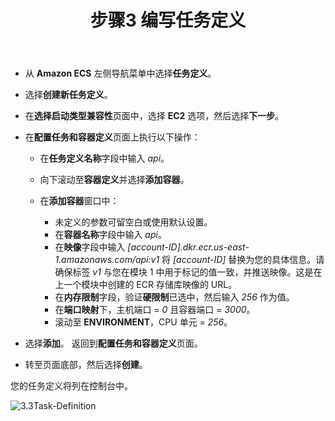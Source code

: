 ﻿---
title: "步骤3 编写任务定义"
chapter: false
weight: 15
---


- 从 **Amazon ECS** 左侧导航菜单中选择**任务定义**。

- 选择**创建新任务定义**。

- 在**选择启动类型兼容性**页面中，选择 **EC2** 选项，然后选择**下一步**。

- 在**配置任务和容器定义**页面上执行以下操作：

  - 在**任务定义名称**字段中输入 *api*。

  - 向下滚动至**容器定义**并选择**添加容器**。

  - 在**添加容器**窗口中：

    - 未定义的参数可留空白或使用默认设置。
    - 在**容器名称**字段中输入 *api*。
    - 在**映像**字段中输入 *[account-ID].dkr.ecr.us-east-1.amazonaws.com/api:v1*
      将 *[account-ID]* 替换为您的具体信息。请确保标签 *v1* 与您在模块 1 中用于标记的值一致，并推送映像。这是在上一个模块中创建的 ECR 存储库映像的 URL。
    - 在**内存限制**字段，验证**硬限制**已选中，然后输入 *256* 作为值。
    - 在**端口映射**下，主机端口 = *0* 且容器端口 = *3000*。
    - 滚动至 **ENVIRONMENT**，CPU 单元 = *256*。

- 选择**添加**。
  返回到**配置任务和容器定义**页面。

- 转至页面底部，然后选择**创建**。

您的任务定义将列在控制台中。

![3.3Task-Definition](/images/3.3Task-Definition.png)
